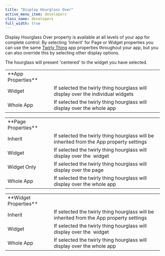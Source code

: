 ```yaml
---
title: "Display Hourglass Over"
active_menu_item: developers
class_name: developers
full_width: true
---
```



Display Hourglass Over property is available at all levels of your app for complete control. By selecting 'Inherit' for Page or Widget properties you can use the same [Twirly Thing](twirly-thing.htm) app properties throughout your app, but you can also override this by selecting other display options.

The hourglass will present 'centered' to the widget you have selected.

<table>
<tr>
<td width="138">
**App Properties**

</td>
<td width="11">
</td>
<td width="731">
</td>
</tr>
<tr>
<td width="138">
Widget

</td>
<td width="11">
</td>
<td width="731">
If selected the twirly thing hourglass will display over the individual widgets

</td>
</tr>
<tr>
<td width="138">
Whole App

</td>
<td width="11">
</td>
<td width="731">
If selected the twirly thing hourglass will display over the whole app

</td>
</tr>
</table>
<table>
<tr>
<td width="138">
**Page Properties**

</td>
<td width="11">
</td>
<td width="731">
</td>
</tr>
<tr>
<td width="138">
Inherit

</td>
<td width="11">
</td>
<td width="731">
If selected the twirly thing hourglass will be inherited from the App property settings

</td>
</tr>
<tr>
<td width="138">
Widget

</td>
<td width="11">
</td>
<td width="731">
If selected the twirly thing hourglass will display over the  widget

</td>
</tr>
<tr>
<td width="138">
Widget Only

</td>
<td width="11">
</td>
<td width="731">
If selected the twirly thing hourglass will display over the page

</td>
</tr>
<tr>
<td width="138">
Whole App

</td>
<td width="11">
</td>
<td width="731">
If selected the twirly thing hourglass will display over the whole app

</td>
</tr>
</table>
<table>
<tr>
<td width="138">
**Widget Properties**

</td>
<td width="11">
</td>
<td width="731">
</td>
</tr>
<tr>
<td width="138">
Inherit

</td>
<td width="11">
</td>
<td width="731">
If selected the twirly thing hourglass will be inherited from the App property settings

</td>
</tr>
<tr>
<td width="138">
Widget

</td>
<td width="11">
</td>
<td width="731">
If selected the twirly thing hourglass will display over the  widget

</td>
</tr>
<tr>
<td width="138">
Whole App

</td>
<td width="11">
</td>
<td width="731">
If selected the twirly thing hourglass will display over the whole app

</td>
</tr>
</table>
